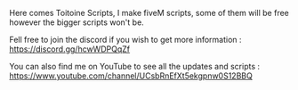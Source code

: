Here comes Toitoine Scripts, I make fiveM scripts, some of them will be free however the bigger scripts won't be.

Fell free to join the discord if you wish to get more information : https://discord.gg/hcwWDPQqZf

You can also find me on YouTube to see all the updates and scripts : https://www.youtube.com/channel/UCsbRnEfXt5ekgpnw0S12BBQ
